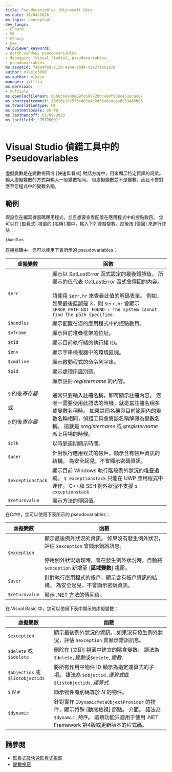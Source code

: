 ```yaml
---
title: Pseudovariables |Microsoft Docs
ms.date: 11/04/2016
ms.topic: conceptual
dev_langs:
- CSharp
- VB
- FSharp
- C++
helpviewer_keywords:
- Watch window, pseudovariables
- debugging [Visual Studio], pseudovariables
- pseudovariables
ms.assetid: fae84f68-2138-4144-9bd4-c9e271b6182a
author: mikejo5000
ms.author: mikejo
manager: jillfra
ms.workload:
- multiple
ms.openlocfilehash: b5b0369a30e69fc69782bbc4a0f5b0c4518cac07
ms.sourcegitcommit: 10d16e18c5f5e482c4c2856e6cacaad283463b65
ms.translationtype: MT
ms.contentlocale: zh-TW
ms.lasthandoff: 01/09/2020
ms.locfileid: "75776091"
---
```

# <a name="pseudovariables-in-the-visual-studio-debugger"></a>Visual Studio 偵錯工具中的 Pseudovariables
虛擬變數是在變數視窗或 [快速監看式] 對話方塊中，用來顯示特定資訊的詞彙。 輸入虛擬變數的方式與輸入一般變數相同。 但虛擬變數並不是變數，而且不會對應至您程式中的變數名稱。

## <a name="example"></a>範例
 假設您在編寫機器碼應用程式，並且想要查看配置在應用程式中的控點數目。 您可以在 [監看式] 視窗的 [名稱] 欄中，輸入下列虛擬變數，然後按 [傳回] 來進行評估：

`$handles`

 在機器碼中，您可以使用下表所示的 pseudovariables：

|虛擬變數|函數|
|--------------------|--------------|
|`$err`|顯示以 SetLastError 函式設定的最後錯誤值。 所顯示的值代表 GetLastError 函式會傳回的內容。<br /><br /> 請使用 `$err,hr` 來查看此值的解碼表單。 例如，如果最後錯誤是 3，則 `$err,hr` 會顯示 `ERROR_PATH_NOT_FOUND : The system cannot find the path specified.`|
|`$handles`|顯示配置在您的應用程式中的控點數目。|
|`$vframe`|顯示目前堆疊框架的位址。|
|`$tid`|顯示目前執行緒的執行緒 ID。|
|`$env`|顯示字串檢視器中的環境區塊。|
|`$cmdline`|顯示啟動程式的命令列字串。|
|`$pid`|顯示處理序識別碼。|
|`$` 的後*寄存器*<br /><br /> 或<br /><br /> `@` 的後*寄存器*|顯示註冊 *registername* 的內容。<br /><br /> 通常只要輸入註冊名稱，即可顯示註冊內容。 您唯一需要使用此語法的時機，就是當註冊名稱多載變數名稱時。 如果註冊名稱與目前範圍內的變數名稱相同，偵錯工具會將該名稱解譯為變數名稱。 這就是 `$`*registername* 或 `@`*registername* 派上用場的時候。|
|`$clk`|以時脈週期顯示時間。|
|`$user`|針對執行應用程式的帳戶，顯示含有帳戶資訊的結構。 為安全起見，不會顯示密碼資訊。|
|`$exceptionstack`|顯示目前 Windows 執行階段例外狀況的堆疊追蹤。 `$ exceptionstack` 只能在 UWP 應用程式中運作。 C++和 SEH 例外狀況不支援 `$ exceptionstack`|
|`$returnvalue`|顯示方法的傳回值。|

 在C#中，您可以使用下表所示的 pseudovariables：

|虛擬變數|函數|
|--------------------|--------------|
|`$exception`|顯示最後例外狀況的資訊。 如果沒有發生例外狀況，評估 `$exception` 會顯示錯誤訊息。<br /><br /> 停用例外狀況助理時，會在發生例外狀況時，自動將 `$exception` 新增至 [**區域變數**] 視窗。|
|`$user`|針對執行應用程式的帳戶，顯示含有帳戶資訊的結構。 為安全起見，不會顯示密碼資訊。|
|`$returnvalue`|顯示 .NET 方法的傳回值。|

 在 Visual Basic 中，您可以使用下表中顯示的虛擬變數：

|虛擬變數|函數|
|--------------------|--------------|
|`$exception`|顯示最後例外狀況的資訊。 如果沒有發生例外狀況，評估 `$exception` 會顯示錯誤訊息。|
|`$delete` 或 `$$delete`|刪除在 [立即] 視窗中建立的隱含變數。 語法為 `$delete,`*變數*或`$delete,`*變數*`.`|
|`$objectids` 或 `$listobjectids`|將所有作用中物件 ID 顯示為指定運算式的子項。 語法為 `$objectid,`*運算式*或`$listobjectids,`*運算式*`.`|
|`$` *N* `#`|顯示物件識別碼等於 *N* 的物件。|
|`$dynamic`|針對實作 `IDynamicMetaObjectProvider` 的物件，顯示特殊 [動態檢視] 節點。 介面。 語法為 `$dynamic,`*物件*。 這項功能只適用于使用 .NET Framework 第4版或更新版本的程式碼。|

## <a name="see-also"></a>請參閱
- [監看式及快速監看式視窗](../debugger/watch-and-quickwatch-windows.md)
- [變數視窗](../debugger/debugger-windows.md)
